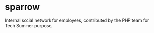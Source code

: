 sparrow
=======

Internal social network for employees, contributed by the PHP team for Tech Summer purpose.
